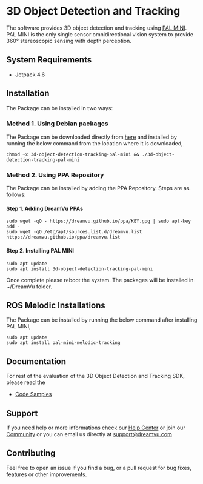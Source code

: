 # 3D Object Detection and Tracking
The software provides 3D object detection and tracking using [PAL MINI](https://dreamvu.com/pal-mini/). PAL MINI is the only single sensor omnidirectional vision system to provide 360° stereoscopic sensing with depth perception.

## System Requirements
* Jetpack 4.6

## Installation

The Package can be installed in two ways:

### Method 1. Using Debian packages

The Package can be downloaded directly from [here](https://github.com/DreamVu/ppa/raw/main/3d-object-detection-tracking/3d-object-detection-tracking-pal-mini) and installed by running the below command from the location where it is downloaded,

    chmod +x 3d-object-detection-tracking-pal-mini && ./3d-object-detection-tracking-pal-mini

### Method 2. Using PPA Repository

The Package can be installed by adding the PPA Repository. Steps are as follows:

#### Step 1. Adding DreamVu PPAs
    sudo wget -qO - https://dreamvu.github.io/ppa/KEY.gpg | sudo apt-key add -
    sudo wget -qO /etc/apt/sources.list.d/dreamvu.list https://dreamvu.github.io/ppa/dreamvu.list
    
#### Step 2. Installing PAL MINI
    sudo apt update
    sudo apt install 3d-object-detection-tracking-pal-mini


Once complete please reboot the system. The packages will be installed in \~/DreamVu folder. 


## ROS Melodic Installations

The Package can be installed by running the below command after installing PAL MINI,

    sudo apt update
    sudo apt install pal-mini-melodic-tracking

## Documentation 
For rest of the evaluation of the 3D Object Detection and Tracking SDK, please read the 
- [Code Samples](https://docs.google.com/document/d/e/2PACX-1vR7AxhhOOp9K8PDviGaXRaw3Ui5E7omyL_hnvdsyWF_3dowyrgx8Zmc1mH1FOV3nsmt_HmEuBDpl-ZZ/pub)

## Support 
If you need help or more informations check our [Help Center](https://support.dreamvu.com/portal/en/home) or join our [Community](https://support.dreamvu.com/portal/en/community/dreamvu-inc) or you can email us directly at support@dreamvu.com 

## Contributing
Feel free to open an issue if you find a bug, or a pull request for bug fixes, features or other improvements.
